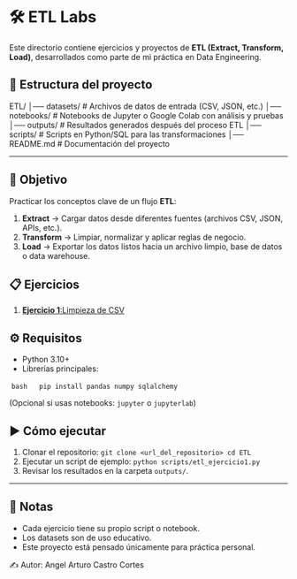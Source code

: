 # 🛠️ ETL Labs

Este directorio contiene ejercicios y proyectos de **ETL (Extract, Transform, Load)**, desarrollados como parte de mi práctica en Data Engineering.  

## 📂 Estructura del proyecto

ETL/
│── datasets/ # Archivos de datos de entrada (CSV, JSON, etc.)
│── notebooks/ # Notebooks de Jupyter o Google Colab con análisis y pruebas
│── outputs/ # Resultados generados después del proceso ETL
│── scripts/ # Scripts en Python/SQL para las transformaciones
│── README.md # Documentación del proyecto

---

## 🚀 Objetivo
  
Practicar los conceptos clave de un flujo **ETL**:

1. **Extract** → Cargar datos desde diferentes fuentes (archivos CSV, JSON, APIs, etc.).  
2. **Transform** → Limpiar, normalizar y aplicar reglas de negocio.  
3. **Load** → Exportar los datos listos hacia un archivo limpio, base de datos o data warehouse.  

## 📋 Ejercicios

1. [**Ejercicio 1**:Limpieza de CSV](notebooks/etl_ejercicio1.ipynb)


## ⚙️ Requisitos

- Python 3.10+  
- Librerías principales:  

 ```bash
  pip install pandas numpy sqlalchemy
  ```

  (Opcional si usas notebooks: `jupyter` o `jupyterlab`)

## ▶️ Cómo ejecutar

1. Clonar el repositorio:
    `git clone <url_del_repositorio> cd ETL`
2. Ejecutar un script de ejemplo:
    `python scripts/etl_ejercicio1.py`
3. Revisar los resultados en la carpeta `outputs/`.
  
---
## 📖 Notas

- Cada ejercicio tiene su propio script o notebook.
- Los datasets son de uso educativo.
- Este proyecto está pensado únicamente para práctica personal.

✍️ Autor: Angel Arturo Castro Cortes